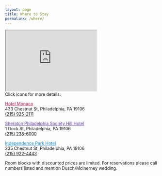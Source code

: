 ```yaml
---
layout: page
title: Where to Stay
permalink: /where/
---
```



<div id="map-frame">
	<iframe id="google-map" src="https://www.google.com/maps/d/embed?mid=1gTgj2ophp-doU4SWhGceaWij2oU" height="200"></iframe>
	<div>Click icons for more details.</div>
</div>


<div class="details where">

<p>
<div style="background-color:#c01e5c;" class="hotel-color">
</div>
<a style="color:#c01e5c;" href="http://www.monaco-philadelphia.com/" target="_blank">Hotel Monaco</a>
<br/>433 Chestnut St, Philadelphia, PA 19106 <br/>
<a href="tel:2159252111">(215) 925-2111</a></p>


<p>
<div style="background-color:#673fb4;" class="hotel-color"></div>
	<a style="color:#673fb4;" href="http://www.sheratonphiladelphiasocietyhill.com/" target="_blank">Sheraton Philadelphia Society Hill Hotel</a><br/>1 Dock St, Philadelphia, PA 19106 <br/>
<a href="tel:2152386000">(215) 238-6000</a>
</p>


<p>
	<div style="background-color:#1689ce;" class="hotel-color"></div>
		<a style="color:#1689ce;" href="http://www.independenceparkhotel.com/" target="_blank">Independence Park Hotel</a><br/> 
    235 Chestnut St, Philadelphia, PA 19106 <br/>
<a href="tel:2159224443">(215) 922-4443</a></p>



 <p>Room blocks with discounted prices are limited. For reservations please call numbers listed and mention Dusch/McInerney wedding.</p>

</div>



	